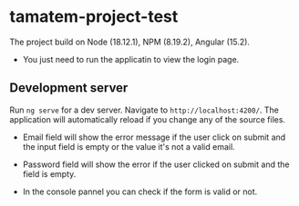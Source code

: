# tamatem-project-test

The project build on Node (18.12.1), NPM (8.19.2), Angular (15.2).

* You just need to run the applicatin to view the login page.

## Development server

Run `ng serve` for a dev server. Navigate to `http://localhost:4200/`. The application will automatically reload if you change any of the source files.


* Email field will show the error message if the user click on submit and the input field is empty or the value it's not a valid email.
* Password field will show the error if the user clicked on submit and the field is empty.

* In the console pannel you can check if the form is valid or not.
